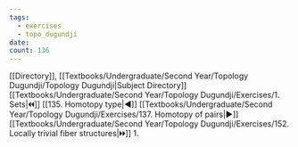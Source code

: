 ```yaml
---
tags:
  - exercises
  - topo_dugundji
date: 
count: 136
---
```

[[Directory]], [[Textbooks/Undergraduate/Second Year/Topology Dugundji/Topology Dugundji|Subject Directory]]
[[Textbooks/Undergraduate/Second Year/Topology Dugundji/Exercises/1. Sets|🞀🞀]] [[135. Homotopy type|◀]] [[Textbooks/Undergraduate/Second Year/Topology Dugundji/Exercises/137. Homotopy of pairs|▶]] [[Textbooks/Undergraduate/Second Year/Topology Dugundji/Exercises/152. Locally trivial fiber structures|🞂🞂]]
1. 